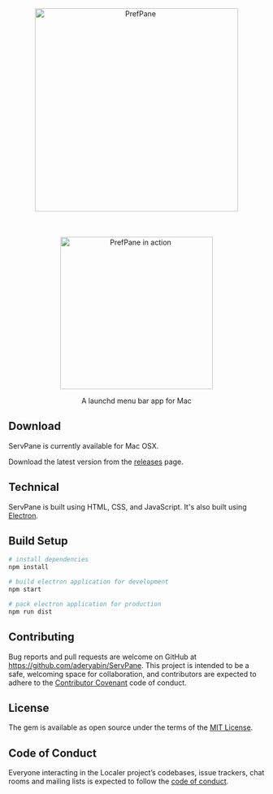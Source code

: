 <div align="center">
  <img alt="PrefPane" src="https://gist.githubusercontent.com/aderyabin/74f49078ba522a9e923614050dd6895b/raw/logo-full.png" width="400px">
</div>
<div align="center" style="margin-top: 50px">
  <img alt="PrefPane in action" src="https://gist.githubusercontent.com/aderyabin/74f49078ba522a9e923614050dd6895b/raw/ServPane-screen.png" width="300px">
</div>

<p align="center">A launchd menu bar app for Mac</p>

## Download
ServPane is currently available for Mac OSX.

Download the latest version from the [releases](https://github.com/aderyabin/ServPane/releases) page.

## Technical
ServPane is built using HTML, CSS, and JavaScript. It's also built using [Electron](https://github.com/electron/electron).

## Build Setup

``` bash
# install dependencies
npm install

# build electron application for development
npm start

# pack electron application for production
npm run dist

```

## Contributing

Bug reports and pull requests are welcome on GitHub at https://github.com/aderyabin/ServPane. This project is intended to be a safe, welcoming space for collaboration, and contributors are expected to adhere to the [Contributor Covenant](http://contributor-covenant.org) code of conduct.

## License

The gem is available as open source under the terms of the [MIT License](https://opensource.org/licenses/MIT).

## Code of Conduct

Everyone interacting in the Localer project’s codebases, issue trackers, chat rooms and mailing lists is expected to follow the [code of conduct](https://github.com/aderyabin/ServPane/blob/master/CODE_OF_CONDUCT.md).